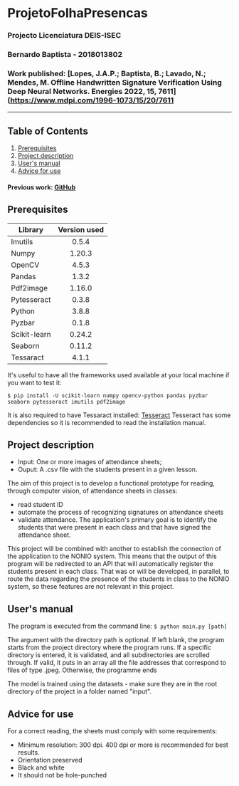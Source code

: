 # ProjetoFolhaPresencas

### Projecto Licenciatura DEIS-ISEC
### Bernardo Baptista - 2018013802
### Work published: [Lopes, J.A.P.; Baptista, B.; Lavado, N.; Mendes, M. Offline Handwritten Signature Verification Using Deep Neural Networks. Energies 2022, 15, 7611](https://www.mdpi.com/1996-1073/15/20/7611
***
## Table of Contents
1. [Prerequisites](#project-description)
2. [Project description](#users-manual)
3. [User's manual](#users-manual)
4. [Advice for use](#advice-for-use)



#### Previous work: [GitHub](https://github.com/renatogomes17/ProjetoFolhaPresencas)


## Prerequisites

| Library       | Version used     | 
| ------------- |:-------------:| 
| Imutils |	0.5.4 |
| Numpy	|1.20.3|
| OpenCV	|4.5.3|
| Pandas	|1.3.2|
| Pdf2image	|1.16.0|
| Pytesseract|	0.3.8|
| Python	|3.8.8|
| Pyzbar |0.1.8
| Scikit-learn|	0.24.2|
| Seaborn|	0.11.2|
| Tessaract|4.1.1| 

It's useful to have all the frameworks used available at your local machine if you want to test it:

`$ pip install -U scikit-learn numpy opencv-python pandas pyzbar seaborn pytesseract imutils pdf2image`

It is also required to have Tessaract installed: [Tesseract](https://tesseract-ocr.github.io/tessdoc/Home.html)
Tesseract has some dependencies so it is recommended to read the installation manual.


## Project description
* Input: One or more images of attendance sheets;
* Ouput: A .csv file with the students present in a given lesson.

The aim of this project is to develop a functional prototype for reading, through computer vision, of attendance sheets in classes:
* read student ID
* automate the process of recognizing signatures on attendance sheets 
* validate attendance. 
The application's primary goal is to identify the students that were present in each class and that have signed the attendance sheet.

This project will be combined with another to establish the connection of the application to the NONIO system. This means that the output of this program will be redirected to an API that will automatically register the students present in each class. That was or will be developed, in parallel, to route the data regarding the presence of the students in class to the NONIO system, so these features are not relevant in this project.

## User's manual
The program is executed from the command line: 
`$ python main.py [path]`

The argument with the directory path is optional. If left blank, the program starts from the project directory where the program runs. If a specific directory is entered, it is validated, and all subdirectories are scrolled through. If valid, it puts in an array all the file addresses that correspond to files of type .jpeg. Otherwise, the programme ends

The model is trained using the datasets - make sure they are in the root directory of the project in a folder named "input".


## Advice for use
For a correct reading, the sheets must comply with some requirements:
* Minimum resolution: 300 dpi. 400 dpi or more is recommended for best results.
* Orientation preserved
* Black and white
* It should not be hole-punched
